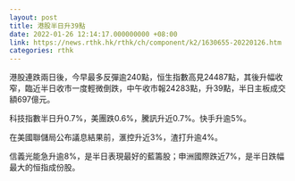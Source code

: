 ```yaml
---
layout: post
title: 港股半日升39點
date: 2022-01-26 12:14:17.000000000 +08:00
link: https://news.rthk.hk/rthk/ch/component/k2/1630655-20220126.htm
categories: rthk
---
```


港股連跌兩日後，今早最多反彈逾240點，恒生指數高見24487點，其後升幅收窄，臨近半日收市一度輕微倒跌，中午收市報24283點，升39點，半日主板成交額697億元。

科技指數半日升0.7%，美團跌0.6%，騰訊升近0.7%。快手升逾5%。

在美國聯儲局公布議息結果前，滙控升近3%，渣打升逾4%。

信義光能急升逾8%，是半日表現最好的藍籌股；申洲國際跌近7%，是半日跌幅最大的恒指成份股。
